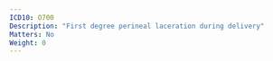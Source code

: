 ```yaml
---
ICD10: O700
Description: "First degree perineal laceration during delivery"
Matters: No
Weight: 0
---
```

